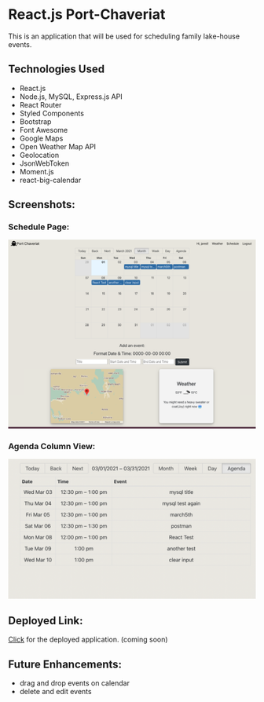 # React.js Port-Chaveriat

This is an application that will be used for scheduling family lake-house events.

## Technologies Used

- React.js
- Node.js, MySQL, Express.js API
- React Router
- Styled Components
- Bootstrap
- Font Awesome
- Google Maps
- Open Weather Map API
- Geolocation
- JsonWebToken
- Moment.js
- react-big-calendar

## Screenshots:

### Schedule Page:

![schedule](./public/images/schedule.png)

### Agenda Column View:

![agenda](./public/images/agendaview.png)

## Deployed Link:

[Click]() for the deployed application. (coming soon)

## Future Enhancements:

- drag and drop events on calendar
- delete and edit events
